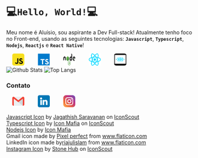 # 💻`Hello, World!`💻

Meu nome é Aluísio, sou aspirante a Dev Full-stack! Atualmente tenho foco no Front-end, usando as seguintes tecnologias: __`Javascript`__, __`Typescript`__, __`Nodejs`__, __`Reactjs`__ e __`React Native`__!

<div>
    <span style="margin: 16px">
        <img src="./javascript.svg" alt="Javascript icon" width="32px" height="32px"/>
    </span>
    <span style="margin: 16px">
        <img src="./typescript.svg" alt="Typescript icon" width="32px" height="32px"/>
    </span>
    <span style="margin: 16px">
        <img src="./nodejs.svg" alt="Nodejs icon" width="32px" height="32px"/>
    </span>
    <span style="margin: 16px">
        <img src="./react-js.svg" alt="Reactjs icon" width="32px" height="32px"/>
    </span>
    <span style="margin: 16px">
        <img src="./react-native-app.svg" alt="React Native icon" width="32px" height="32px"/>
    </span>
</div>

<div>
    <span>
        <img src="https://github-readme-stats.vercel.app/api?username=aluisionbr&count_private=true&show_icons=true&theme=react" alt="Github Stats" />
    </span>
    <span>
        <img src="https://github-readme-stats.vercel.app/api/top-langs/?username=aluisionbr&theme=react&langs_count=10&layout=compact" alt="Top Langs">
    </span>
</div>

<h3>Contato</h3>
<p>
  <a href="mailto:lulu70638@gmail.com" style="margin: 16px"><img src="./gmail.png"></a>
  <a href="https://www.linkedin.com/in/aluisio-netto-1721b4225/" style="margin: 16px"><img src="./linkedin.png"></a>
  <a href="https://www.instagram.com/geek.developer27/" style="margin: 16px"><img src="./instagram.svg" width="32px" height="32px"></a> 
</p>

<div><a href="https://iconscout.com/icons/javascript" target="_blank">Javascript Icon</a> by <a href="https://iconscout.com/contributors/jagathish">Jagathish Saravanan</a> on <a href="https://iconscout.com">IconScout</a></div>
<div><a href="https://iconscout.com/icons/typescript" target="_blank">Typescript Icon</a> by <a href="https://iconscout.com/contributors/icon-mafia">Icon Mafia</a> on <a href="https://iconscout.com">IconScout</a></div>
<div><a href="https://iconscout.com/icons/nodejs" target="_blank">Nodejs Icon</a> by <a href="https://iconscout.com/contributors/icon-mafia" target="_blank">Icon Mafia</a></div>
<div>Gmail icon made by <a href="https://www.flaticon.com/authors/pixel-perfect" title="Pixel perfect">Pixel perfect</a> from <a href="https://www.flaticon.com/" title="Flaticon">www.flaticon.com</a></div>
<div>LinkedIn icon made by<a href="https://www.flaticon.com/authors/riajulislam" title="riajulislam">riajulislam</a> from <a href="https://www.flaticon.com/" title="Flaticon">www.flaticon.com</a></div> 
<div><a href="https://iconscout.com/icons/instagram" target="_blank">Instagram Icon</a> by <a href="https://iconscout.com/contributors/stonehub">Stone Hub</a> on <a href="https://iconscout.com">IconScout</a></div>
